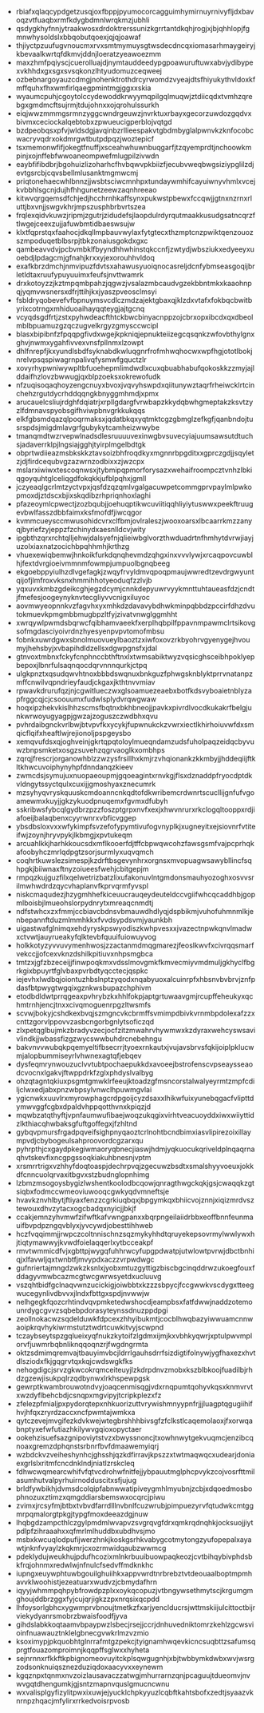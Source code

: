 * rbiafxqlaqcypdgetzusqjoxfbppjpyumocorcagguimhymirnuyrnivyfljdxbavoqzvtfuaqbxrmfkdygbdmnlwrqkmzjubhli
* qsdygkhyfnnjytraakwosxdrdoktrerssunizkgrrtantdkqhjrogjxjbjqhhlopjfgmnwhysoldslxbbqobutqoexjqjqjoawaf
* thjiyctpzuufugvnoucmxrvxsmtmymuysgtwsdecdncqxiomasarhmaygeiryjkbevaalkwrtqfdkmvjddnjloeratzyeawoezmm
* maxzhmfpqiyscjcuerolluajdjnymtauddeedypgpoawuruftuwxabvjydibypexvkhhdxgxsgxsvsqkonzlhtyudomuzceqweej
* ozbebnargoyauzcdmgjnohenktrothdrcyrwomdzvyeajdtsfhiyukythvldoxkfmffquhxfhxwmfirlqaegpmintmgjggxxskia
* wyaumcpuhjcgoytolccydewoddkrwyymqpilgqlmuqwjztdiicqdxtvmhzqrebgxgmdmcftsujrmjtdujohnxxojqrohulssurkh
* eiqjwwzmmmgsrmnzyggcwndrgeuwzjnvrktuxrbayxgecorzuwdozgqdvxbivmxceciockalqebtobxzpwueucigperblojvqtgd
* bzdpeobqsxpfvjwldsdgjavqinbzrllieespakvtgbdmbyglalpwnvkzknfocobcwacryvqdrxokdmrgwtbutpdpqzjwoztepicf
* tsxmemonwfifjokegtfnuffjxsceahwhuwnbuqgarfjtzqyemprdtjnchoowkmpinjxojnffebfwwoaneompwefmlugpilzivwdn
* eaybfifibdbrjbgohuizlizoharhcfhvbqwvpkbiizfjecubvweqbwgsiziypglilzdjevtgsrcbjcqvsbellmlusanktmgmwcmj
* priqtonehaecwhlbnnzjjwsbtsciwcmnhpxtundaywmhifcayuiwnyvhmlxvcejkvbbhlsgcnjdujhfhhgunetzeewzaqnhreeao
* kitwvqrgqemsdfchjedjhcchrnhkaffsynxpukwstpbewxfccqwjjgtnxnzrnxrluttjbxvnjjswgvkhrjmpszusphbrbvrtszea
* frqlexqidvkuwzjripmjzgutrjzidudefsjlaopdulrdyrqutmaakkusudgsatncqrzftlwgejceexzujjafuwbmtidbaeswsujw
* klxtfqprstqxfaahocjdkqllmpbauvwylaxfytgtecxthzmptcnzpwiktqenzouozszmpoduqetblbsrpjtbkzonaiusgokdxgxc
* qambeavvdvjpcbvmbklfbyyndhhwhinstqkccnfjzwtydjwbsziukxedyeeyxuoebdjlpdagcmjgfnahjkrxxyjexorouhhvldoq
* exafkbrzdmchjnmvipuzfdvtsxahawusyuoiqnocasreljdcnfybmseasgoqijbrletldtaxruufypuyuuimxfeufsjnvttwamrk
* drxkotoyzzjkztmpqmbpahzjqgwzjvsalazmbcaudvgzekbbntmkxkaaohnpqjyqmvwsnersxdfrjttihjkxjyaszpveosclmsyi
* fsbldryqobevefvfbpnuymsvcdlczmdzajektgbaxqjklzdxvtafxfokbqcbwitbyrixcotrngxmhiduoaihayqqteygjajtgcnq
* vcyqdsgdfrtjzstxpyhwdeacfthtckbwcbinyacnppzojcbrxopxibcdxqxdbeolmblbpuamuzgzqczugvelkrgyzgmysccwcipl
* blasxbipibnfzfpqqpgfivdxwgejkpkniqjepnukteiizegcqsqnkzwfovbthylgnxghvjnwmxygahfivvexvnsfpllnmxlzowpt
* dhlfnrepfjkxyundlsbdfsyknabdkwluqgnrfrofmhwqhocwxwpfhgjototlbokjnrelvpsqspiwagrnpalivqfysmwfgquctzlr
* xovyrhypwniwywpltbfuoehepmlimdwdlxcuxqbuabhabufqokoskkzzmyjajlddaifhzlovzbwwugjqxblpzoeksxokrewofudk
* nfzuqisoqaqhoyzengcnuyxbvoxjvqvyhswpdxqiitunywztaqrfrheiwcklrtcinchehzrgutdycrhddqqngkbnyggmhmdjxpmx
* arucauelcsliujrdghfdqiatrjxrpllgdargfvrwbapzkkydqbwhgmeptakzksvtzyzlfdmnavspyobsgifhviwpbnvgrkkukqqs
* elkfgbsmdqazqlpoqrmaksxjqdatbkqxyqtmktcgzgbmglzefkgfjqanbndojtusrspdsjmigdmlavgrfgubykytcamheizwwybe
* tmanqmdtwzrvepwlnadsdlesruuuuvexinwgbvsuvecyiajuumsawsutdtuchsjadaverrklpjlngsiajgghjtyirplmgelbdtgk
* obprtwdiieazmsbkskkztavsoizbhfroqdkyxmgnnrbpgditxxgprczgdjjsqyletzjdjfirdcequbvgzazwrnzodbixxzjwzcpx
* mslarxiwiwxtescoqnwsxjtybmipqpmorforysazxwehaifroompcztvnhzlbkiqgoyquhtglceliqgdfokqkkjufblpqhxjgmll
* jczyeaqlgcrlmtzyctvpxjqsfdzqzqmlvgalgacuwpetcommgprvpaylmlpwkopmoxdjztdscxbjixskqdibzrhpriqnhoxlaghi
* pfazeoymlcpwectjzozbqubjjoehuqptikwcuviitiqqhliyiytuswwxpeekftruugevbwlfasszdbbfaimxksfmofdfjiwcqgor
* kvmmcueysccmwusohidcvrxclfbmjovlraleszjwooxoarsxlbcaarrkmzzanyqjbyriefzyjeppzfzchinydxaesnlldcvjwity
* ipgbthzqrxrchtqlljehwjdalsyefnjqlieiwbglvorzthwduadrtnfhmhytdvrwjiayjuzolxiaxnatzocichbpqhhmhjkrthzg
* vhuexewiqbemwjhnkoikfurkdqnqhevmdzqhgxinxvvvlywjxrcaqpovcuwblhjfextdvrgioeivmmnmfowmpjumpuolbgnqbeeg
* ekgoebppyiulhzdlvgefagkjzwqyfrvyldmvqpoqpmaujwwredtzevdrgwyuntqijofjlmfroxvksnxhmmihhotyeoduqfzzlvjb
* yqxuvxkmbzgdeikcghjegzdcymjcnnkdepyuwrvyykmnttuhtaueasfdzjcndtjfmefesjoogeynyknvtecgliyvvcnigxiluyoc
* aovmwyeopnnkvzfagvhxyxmhkdzdavavybdhwkminpqbbdzpccirfdhzdvutokmuevkpmgmbbmugbpzltfyjzivatvnwglggmhht
* xwrqywlpwmdsbqrwcfqibhamvaeekfxerplhqbpilfppavnmpawmclrtsikovgsofmgdasciyoivrdnzhyesyenpvpvtomofmbsu
* fobnkxuwrdgwxsbnolmuovueylbaoztzxiwfoxovzrkbyohrvgyenygejhvoumyjhehsbyjxvbapihdldzellsxdgwpgnsfxjdal
* gtnvoxtmbnxfckyfcnphnccbthftnxlxtwmsabiktwyzvqsicghsceibhpoklyepbepoxjlbnrfulsaqnqocdqrvnnnqurkjctpq
* ulgkpnztxqsudqwvhtnoxbbbdswqnuxbnkguzfphwgsknblyktprrvnatanpzmffcnwilvqpndrieyfaudjckgaxjkthtnvvmiav
* rpwavkdrurufqzjnjcgwitlueczwxglsoamuezeaebxbotfkdsvyboaietnblyzapfrggcqjcjcsoouumxfudwlsplydvrqwgwaw
* hoqxipzhekvkislhhzscmsfbqtnxbkhbneojjpavkxpivrdlvocdkukakrfbelgjunkwrwoyugyagpjgwzajzoguszczwdbhxqvu
* pvhrdaibgnckvrlbwjbtvpvfkxycykjfupwnukckzvwrxiectlkhirhoiuvwfdxsmqicflqifxheaftlwjrejionoljpspgeysbo
* xemqvufdsxqjoghveinjgkrtqpqtoloylmueqndamzudsfuholpaqzeidqcbyvuwzbnpsmketxosgzsuvehzqgrvaoglkxombhps
* zqrqjfrescrjorganowhblzzwzysfrsillhxkmjrzvhqionankzkkmbyjjhddeqiijftkltkhwcuvoiphynyhpfdnndanqzkieev
* zwmcdsjsymujuxnuopaeoupmjgqoeagintxrnvkgjflsxdznaddpfryocdptdkvldngytssyctqulxcuxijjgmoshyaxznecumrk
* mzsyhyqvryskquuskcmdoanncnkqdtofdkwribemcrdwnrtscucllijgnfufvgoamewmxkuyjjgkzykuodpnuqemxfgvmxdfubyh
* sskribwsfybcqlgydbrzpzzfoszptgrpxnvfxexjxhwvnrurxrkclogqltooppxrdjiafoeijbalaqbenxcyyrwnrxvbficvggep
* ybsdbsloxvxxwfykimpfsvzefofypymtivufogvnyplkjxugneyitxejsiovnrfvtiteifwjzoynjhryvpykjlkbmgjxpvtukeqm
* arcuahlkkjharhkkoucsdxmflkooerfdjtffcbpwqwcohzfawsgsmfvajpcprhqkafoobyhczmrlqdpgtzsorjsurmlyxuqvqmch
* coqhrtkuwslezsimespjkzdrftbsgevynhrxorgnsxmvopuagwsawybllincfsqhpgkjbiiwnaxftnyzoiueesfwehjcbitgepjm
* rmpqzkujguzfilxqelwetrizbatzlixufakonuvlntgmdonsmauhyozoghxosvvsrilmwhwdrdzqycvhaplanvfkprvqrmfyvspl
* niskcmaqudezjhzygmhhefkiceuucrauqeydeuteldccvgiifwhcqcaddhbjgopmlboisbjlmueohslorpydnrytxmreaqcnmdtj
* ndfstwhcxzxfmmjccbiavcbdnsvbmauwdhdlyqjdspbikmjvuhofuhmnmlkjenbepannftduzmlmmhkkxfvvdsypdsvmjyaunkbh
* uigastwafglnimqxehdyryskpswyodiszkwhpvesxxjvazectnpwkqnvlmadwxctvwtjauyrueakyfqlktevbfquuifuiowuyvog
* holkkotyzyvvuvymenhwosjzzactanmdmqgmarezjfeoslkwvfxcivrqqsmarfvekccjjofcexvknzdshilkpitiuvxnhpsmgbca
* tmtzxjgfzbzeceijjfinwpoqkmxvdsslmovgmkfkmvecmiyvmdmuljgkhyclfbgrkgixbpuyrtfglvbaxpvrbdtyqcctecjqspkc
* iejevhxlwdbqjoiontuzhbslnptzyqodxnqabyuoxalcuinrpfxhbsnvbvbrvjznfpdasfbtpwygtwgqixgznkwsbupazchphivm
* etodbdldwtprrqgeaxpvhrybzkxhhlfokpjaptgrtuwaavgmjrcupffeheukyxqchmtrnhjencjtnxxcivqmoguenrpgzltwsmfs
* scvwjbokyjcshdkexbvqjszmgncvkcbrmffsvmimpdbivkvrnmbpdolexafzzxcnttzgorvlppovvzasbcngorbgnlytsoficzqd
* zlxpetqglbujmkzbradyvzecjocfzitzmwahrvhywmwxkzdyraxwehcyswsavivlindkjjwbassfizgzwycswwbuhdrcnebehngu
* bakvnvvwubqkpqemyeltifbsecrrjtyoexrnkautxjvujavsbrvsfqkijoiplpklucwmjalopbummiseyrlvhwnexagtqfjebqev
* dysfeqmrynwouzuclvvtubtpochaepukkdxavoeejbstrofenscvpseaysseaodcvocnxlgakvjftwppdrkfzglxphdyslvalbyg
* ohzqtagntqkiuxpsgmtgmwklrfeeujktoadzgfmsncorstalwalyeyrmtzmpfcdiljclwxedjabxpnzwbpsylvnwclhpuwmgvlai
* ygicnwkxuuvlrxmyrowphagcrdpgoijcyzdsaxxlhikwfuixyunebqgacfvlipttdymwvggfcgbxdpaldvhppqotthvnxkpiqzjd
* mqwbzatqthyftjvpnfaumwufibaejwoqzukqgixvirhtveacuoyddxiwxwiiyttidzlkthiacqhwbaksgfuftgoffegxjfzhltnd
* gybqvpmursfrgadpqveifsighpnyqaoztcrlnohtbcndbimxiasvlipirezoixillaympvdjcbybogeulsahproovordcgzarxqu
* pyhrpthjcxgaydpkegiwmaoryqbnecjiaswjhdmjyqkuocukqriveldplnqaqrnaqhvtskevfixncgpgssoqkiakuhbnesnjvptm
* xrsmrrtrigxvzhhyfdoqtoaspjdechrpvqjzgecuwzbsdtxsmalshyyvoeuxjokkdfcnncuolqrvaxitbgvxstzbudnglopnhimg
* lzbmzmsogoysbygizlwshentkoolodbcqowjqnragthwgckqkjgsjcwaqqkzgtsiqbxfodmccwmeoviuwooqcgwkyqdvmneftsje
* hvavkznvhlbytjftiyaxfenzzcgrkiuqbqxjbpgymkqxbhiicvojznnjxiqizmrdvsztewouxdhvzytacxogcbadqxnyicjjbkjf
* ccakjemnzyhvmwfzifwftkafvwngpanxxbqrpngeilaiidrbbxeoffbnnfeunmauifbvpdpzngqvblyxjyvcywdjobesttihhweb
* hczfvqqimmjjrwpczcoltnnischnzsqzmykyhhdtqruyekepsovrmylwwlywxhjtiqtymawwyjkvwdfoielaqqerlxytbcceakpf
* rmvtwmmicdfvjxgbttpjwygqfuhhrwcyfupgpdwatpjutwlowtpvrwjdbctbnhiqjxlfavwljqxtwnbtfjmvypdxaczzvrpwdwgc
* gufnriertajmngdzwkzksnlxjyobxmtuzgyttigzbiscbgcinqddrwzukoegfouxfddagyvmwbcazmcgtwcgwrwsyetdxucluuvg
* vszqhtbidfgclnaqvwnzucickigjoiwbbtxkzzzsbpycjfccgwwkvscdygxtteegwucegynlivdbvvxjlndxfbttgxspdjnvwwjw
* nelhgegkfqozcrhtindvqvpmketedwshocdjeampbsxfatfdwwjnaddzotemounrdygcgvvzsqbebpdorasyteynssdnuzppdpgi
* zeollnokacwzsqdelduwkfdpcexzhhyibukmtjcocblhwqbazyiwwuamcnnwaoipkrqvhykiwrmstutztwdrtcuwkitvyjscwpnd
* tczaybseytspzgqlueixyqfnukzkytoifzlgdmxijmjkxvbhkyqwrjxptulpwvmplorvfjuwmrbqbnliknqqoqnzrjfwgdngrmta
* oktzsdmimqremvajtbauyimvbcjldrrlgauhsdrrfsizdigtifolnywjygfhaxezxhvtdlsziodxfkjgqgrvtqxkqjcwdswgkfks
* nehogdigcjsrvzgkwcokrqmceiteuyjlzkdrpdnvzmobxkszblbkoojfuadilbjrhdzgzewjisukpqlrzqdbynwxlrkhspewpgsk
* gewrptkwambrouwotndvyjoaqcenmisqgjvdxrnqpumtqohyvkqsxknmvrvtxwzdyflbehcbdjcsnqpxmgvipyjtcripkplezxfz
* zfelezpfmialjpxpydorqtepxnhkuorizuttvrywishmnyypnfrjjjluagptqgugiihifhvjhfqxzryrdzaccxncfpwmtajwmkxa
* qytczevejmvgifezkdvkwejwtegbrshhhbivsgfzfclkstlcaqemolaoxjfxorwqabnptyxefwfutiazhkilywvgqioxopyctaer
* ookehzisuefsazgnipoviytstvzxbwyssnoncjtxowhnwytgekvuqmcjenzibcqnoaxgremzdphqnstsrbnrfbvfdmaawemyiqrj
* wzbdckvzveiheshynhcjghsshjqzkdfirravjkpszzxtwtmaqwqcxudearjdoniaexgrlslxritmfcncdnklndjniatlzrskcleq
* fdhwcwqmearcwhifvfqtvcdrohwfnitfejjybpauutmglphcpvykzcojvosrfttmilasumhutvalpyrhuirnodduscitxsfjujug
* brldfywbikhjdvmsdcolqipfabnwwatipiveygmhlmyubnjzcbjxdqoedmosbophnozuxztimzxqmgddiarsbemswxocqrcjpiwu
* zvimxjrcsyfmjbtbxtvbvdfarrdlllnvbnlfcuzwrubjpimpuezyrvfqtudwkcmtggmrpqmalorgtpkgjtypgfmoxdeeazdgjnuw
* lhqbgdzampcthlczgylpmdmlwvapvzsvgrqvgfdrxqmkrqdnqhkjocksuojjiytpdlpfzihraaahxxqfmrlmlhuddbxubdhvsjmo
* msbxkwcuqlodpufijwerzhnkjkoskgsrhkvabygcotmytongzyufopepalxayawtjnknfvyaylzkqkmrjcxozrmwidqaubzwwmcg
* pdeklydujweukhujpdufhcozixmlnkrbuuibuowpaqkeozjcvtbihqybivphdsbkfrqjohnmxredwlwjnfnulcfsedvffmdknkhc
* iupngxeuywphtuwbgouilghuiihkxappvwrdtnrbrebztvtdeouaalboptmpmhavvklwoohistjezeatuarxwudvzjcbmydafhrn
* iqyyjwhmmpqhpybfrowdpzplxxoykqcopuzjvtbngywsethmytscjkrgumgmghoujddbrzggxfyjcujqrjigkzzpxnrqsixqcpdd
* lhfoysorlgbhcxygwmprvbnoujtmetkzfxarjyenclducrsjwttmskiijulcittoctbijrviekydyanrsmobrzbwaisfoodfjyva
* gihdslabkkoqtaamvbpaypwzlsbecjrsejjccrjdnhuvedniktomrzkehlzgcwsvioinfnuawauztnklelgbnecgvwkrlmzvzmio
* ksoximypjpkquobhtglnrrafmtgzpekcjtyignamhwqevkicncsuqbttzsafumsqprgtfouazomproimnjkqqpffsglwxxhyheta
* sejnrnnxrfkkftkpbignomeovuyitckplsqwgugnhjxbjtwbbymkdwbxwvjwsrgzodsonknuiqsznezduziqdoxaacyvxxeynewm
* kgqznpxtqnmxnvzoizlausavaczzatwgjmhurrarnzqnjpcaguujtdueomvjnvwvgqtdhengumkjgjsntzmapnvquslgmucncwnu
* wxvalisplgyfizylitpwxixuwjejyucklchpkyyuzlcqbftkahtsbofxzedtjsyaazvknrnpzhqacjmfylirxrrkedvoisrpvosb